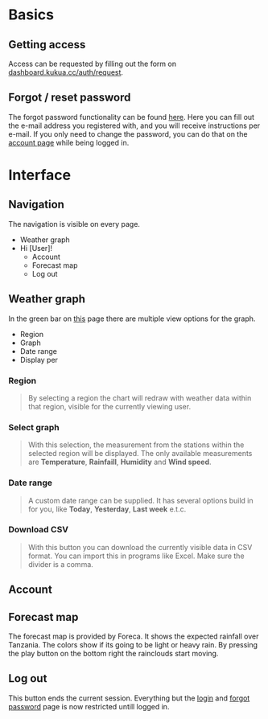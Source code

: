 # Basics

## Getting access
Access can be requested by filling out the form on [dashboard.kukua.cc/auth/request](https://dashboard.kukua.cc/auth/request).

## Forgot / reset password
The forgot password functionality can be found [here](https://dashboard.kukua.cc/auth/login). Here you can fill out the e-mail address you registered with, and you will receive instructions per e-mail.
If you only need to change the password, you can do that on the [account page](https://dashboard.kukua.cc/user/update) while being logged in.


# Interface

## Navigation
The navigation is visible on every page.

* Weather graph
* Hi [User]!
	* Account
	* Forecast map
	* Log out

## Weather graph
In the green bar on [this](https://dashboard.kukua.cc/graph) page there are multiple view options for the graph.

* Region
* Graph
* Date range
* Display per

### Region
> By selecting a region the chart will redraw with weather data within that region, visible for the currently viewing user.

### Select graph
> With this selection, the measurement from the stations within the selected region will be displayed. The only available measurements are **Temperature**, **Rainfaill**, **Humidity** and **Wind speed**.

### Date range
> A custom date range can be supplied. It has several options build in for you, like **Today**, **Yesterday**, **Last week** e.t.c.

### Download CSV
> With this button you can download the currently visible data in CSV format. You can import this in programs like Excel. Make sure the divider is a comma.

## Account


## Forecast map
The forecast map is provided by Foreca. It shows the expected rainfall over Tanzania. The colors show if its going to be light or heavy rain. By pressing the play button on the bottom right the rainclouds start moving.

## Log out
This button ends the current session. Everything but the [login](https://dashboard.kukua.cc/auth/login) and [forgot password](https://dashboard.kukua.cc/auth/forgot_password) page is now restricted untill logged in.
